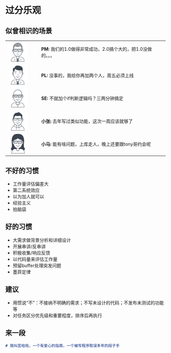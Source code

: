 # 过分乐观



## 似曾相识的场景

<table>
  <tr><td width="92"><img src="../../images/head/pm.png" /></td><td><b>PM: </b>我们的1.0做得非常成功，2.0搞个大的，把1.0没做的。。。</td></tr>
  <tr><td><img src="../../images/head/pl.png" /></td><td><b>PL: </b>没事的，我给你再加两个人，周五必须上线</td></tr>
  <tr><td><img src="../../images/head/se.png" /></td><td><b>SE: </b>不就加个if判断逻辑吗？三两分钟搞定</td></tr>
  <tr><td><img src="../../images/head/zhang.png" /></td><td><b>小张: </b>去年写过类似功能，这次一周应该就够了</td></tr>
  <tr><td><img src="../../images/head/ma.png" /></td><td><b>小马: </b>能有啥问题，上库走人，晚上还要跟tony哥约会呢</td></tr>
</table>



## 不好的习惯

- 工作量评估偏差大
- 第二系统效应
- 以为加人就可以
- 经验主义
- 拍脑袋



## 好的习惯

- 大需求做背景分析和详细设计
- 开展串讲/反串讲
- 积极收集/响应反馈
- 以代码量来评估工作量
- 预留buffer处理突发问题
- 墨菲定律



## 建议

- 用惯说“不”：不接纳不明确的需求；不写未设计的代码；不发布未测试的功能等
- 对任务区分优先级和重要程度，排序后再执行



## 来一段

```markdown
# 我叫苦哈哈，一个有爱心的指南，一个被写程序耽误多年的段子手
```
